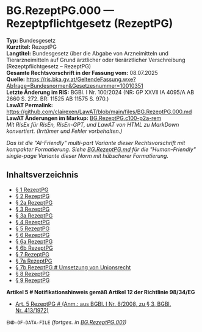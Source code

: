 # BG.RezeptPG.000 — Rezeptpflichtgesetz (RezeptPG)
**Typ:** Bundesgesetz  
**Kurztitel:** RezeptPG  
**Langtitel:** Bundesgesetz über die Abgabe von Arzneimitteln und Tierarzneimitteln auf Grund ärztlicher oder tierärztlicher Verschreibung (Rezeptpflichtgesetz – RezeptPG)  
**Gesamte Rechtsvorschrift in der Fassung vom:** 08.07.2025  
**Quelle:** https://ris.bka.gv.at/GeltendeFassung.wxe?Abfrage=Bundesnormen&Gesetzesnummer=10010351  
**Letzte Änderung im RIS:** BGBl. I Nr. 100/2024 (NR: GP XXVII IA 4095/A AB 2660 S. 272. BR: 11525 AB 11575 S. 970.)  
**LawAT Permalink:** https://github.com/clairexen/LawAT/blob/main/files/BG.RezeptPG.000.md  
**LawAT Änderungen im Markup:** [BG.RezeptPG.c100-p2a-rem](../patches/BG.RezeptPG.c100-p2a-rem.diff)  
*Mit RisEx für RisEn, RisEn-GPT, und LawAT von HTML zu MarkDown konvertiert. (Irrtümer und Fehler vorbehalten.)*

*Das ist die "AI-Friendly" multi-part Variante dieser Rechtsvorschrift mit kompakter Formatierung. Siehe [BG.RezeptPG.md](BG.RezeptPG.md) für die "Human-Friendly" single-page Variante dieser Norm mit hübscherer Formatierung.*

## Inhaltsverzeichnis

* [§ 1 RezeptPG](BG.RezeptPG.001.md#-1-rezeptpg)  
* [§ 2 RezeptPG](BG.RezeptPG.001.md#-2-rezeptpg)  
* [§ 2a RezeptPG](BG.RezeptPG.001.md#-2a-rezeptpg)  
* [§ 3 RezeptPG](BG.RezeptPG.001.md#-3-rezeptpg)  
* [§ 3a RezeptPG](BG.RezeptPG.001.md#-3a-rezeptpg)  
* [§ 4 RezeptPG](BG.RezeptPG.001.md#-4-rezeptpg)  
* [§ 5 RezeptPG](BG.RezeptPG.001.md#-5-rezeptpg)  
* [§ 6 RezeptPG](BG.RezeptPG.001.md#-6-rezeptpg)  
* [§ 6a RezeptPG](BG.RezeptPG.001.md#-6a-rezeptpg)  
* [§ 6b RezeptPG](BG.RezeptPG.001.md#-6b-rezeptpg)  
* [§ 7 RezeptPG](BG.RezeptPG.001.md#-7-rezeptpg)  
* [§ 7a RezeptPG](BG.RezeptPG.001.md#-7a-rezeptpg)  
* [§ 7b RezeptPG # Umsetzung von Unionsrecht](BG.RezeptPG.001.md#-7b-rezeptpg--umsetzung-von-unionsrecht)  
* [§ 8 RezeptPG](BG.RezeptPG.001.md#-8-rezeptpg)  
* [§ 9 RezeptPG](BG.RezeptPG.001.md#-9-rezeptpg)

**Artikel 5 # Notifikationshinweis gemäß Artikel 12 der Richtlinie 98/34/EG**  
* [Art. 5 RezeptPG # (Anm.: aus BGBl. I Nr. 8/2008, zu § 3, BGBl. Nr. 413/1972)](BG.RezeptPG.001.md#art-5-rezeptpg--anm-aus-bgbl-i-nr-82008-zu--3-bgbl-nr-4131972)

`END-OF-DATA-FILE` *(fortges. in [BG.RezeptPG.001](BG.RezeptPG.001.md))*
